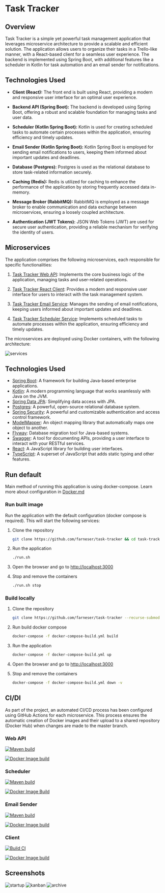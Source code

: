 # Task Tracker

## Overview

Task Tracker is a simple yet powerful task management application that leverages microservice architecture to provide a
scalable and efficient solution. The application allows users to organize their tasks in a Trello-like manner, with a
React-based client for a seamless user experience. The backend is implemented using Spring Boot, with additional
features like a scheduler in Kotlin for task automation and an email sender for notifications.

## Technologies Used

- **Client (React):** The front end is built using React, providing a modern and responsive user interface for an
  optimal user experience.

- **Backend API (Spring Boot):** The backend is developed using Spring Boot, offering a robust and scalable foundation
  for managing tasks and user data.

- **Scheduler (Kotlin Spring Boot):** Kotlin is used for creating scheduled tasks to automate certain processes within
  the application, ensuring efficiency and timely updates.

- **Email Sender (Kotlin Spring Boot):** Kotlin Spring Boot is employed for sending email notifications to users,
  keeping them informed about important updates and deadlines.

- **Database (Postgres):** Postgres is used as the relational database to store task-related information securely.

- **Caching (Redis):** Redis is utilized for caching to enhance the performance of the application by storing frequently
  accessed data in-memory.

- **Message Broker (RabbitMQ):** RabbitMQ is employed as a message broker to enable communication and data exchange
  between microservices, ensuring a loosely coupled architecture.

- **Authentication (JWT Tokens):** JSON Web Tokens (JWT) are used for secure user authentication, providing a reliable
  mechanism for verifying the identity of users.

## Microservices

The application comprises the following microservices, each responsible for specific functionalities:

1. [Task Tracker Web API](https://github.com/farneser/task-tracker-api): Implements the core business logic of the
   application, managing tasks and user-related operations.

2. [Task Tracker React Client](https://github.com/farneser/task-tracker-client): Provides a modern and responsive user
   interface for users to interact with the task management system.

3. [Task Tracker Email Service](https://github.com/farneser/task-tracker-email-sender): Manages the sending of email
   notifications, keeping users informed about important updates and deadlines.

4. [Task Tracker Scheduler Service](https://github.com/farneser/task-tracker-scheduler): Implements scheduled tasks to
   automate processes within the application, ensuring efficiency and timely updates.

The microservices are deployed using Docker containers, with the following architecture:

![services](assets/microservices.svg)

## Technologies Used

* [Spring Boot](https://spring.io/projects/spring-boot): A framework for building Java-based enterprise applications.
* [Kotlin](https://kotlinlang.org/): A modern programming language that works seamlessly with Java on the JVM.
* [Spring Data JPA](https://spring.io/projects/spring-data-jpa): Simplifying data access with JPA.
* [Postgres](https://www.postgresql.org/): A powerful, open-source relational database system.
* [Spring Security](https://spring.io/projects/spring-security): A powerful and customizable authentication and access
  control framework.
* [ModelMapper](https://modelmapper.org/): An object mapping library that automatically maps one object to another.
* [Flyway](https://flywaydb.org/): Database migration tool for Java-based systems.
* [Swagger](https://swagger.io/): A tool for documenting APIs, providing a user interface to interact with your RESTful
  services.
* [React](https://reactjs.org/): A JavaScript library for building user interfaces.
* [TypeScript](https://www.typescriptlang.org/): A superset of JavaScript that adds static typing and other features.

## Run default

Main method of running this application is using docker-compose. Learn more about configuration in [Docker.md](Docker.md)

### Run built image

Run the application with the default configuration (docker compose is required). This will start the following services:

1. Clone the repository

    ```bash
    git clone https://github.com/farneser/task-tracker && cd task-tracker
    ```

2. Run the application

    ```bash
    ./run.sh
    ```

3. Open the browser and go to [http://localhost:3000](http://localhost:3000)

4. Stop and remove the containers

    ```bash
    ./run.sh stop
    ```

### Build locally

1. Clone the repository

    ```bash
    git clone https://github.com/farneser/task-tracker --recurse-submodules && cd task-tracker
    ```

2. Run build docker compose

    ```bash
    docker-compose -f docker-compose-build.yml build
    ```

3. Run the application

    ```bash
    docker-compose -f docker-compose-build.yml up
    ```

4. Open the browser and go to [http://localhost:3000](http://localhost:3000)
5. Stop and remove the containers

    ```bash
    docker-compose -f docker-compose-build.yml down -v
    ```

## CI/DI

As part of the project, an automated CI/CD process has been configured using GitHub Actions for each microservice. This
process ensures the automatic creation of Docker images and their upload to a shared repository (Docker Hub) when
changes are made to the master branch.

### Web API

[![Maven build](https://github.com/farneser/task-tracker-api/actions/workflows/maven.yml/badge.svg)](https://github.com/farneser/task-tracker-api/actions/workflows/maven.yml)

[![Docker Image build](https://github.com/farneser/task-tracker-api/actions/workflows/docker.yml/badge.svg)](https://github.com/farneser/task-tracker-api/actions/workflows/docker.yml)

### Scheduler

[![Maven build](https://github.com/farneser/task-tracker-scheduler/actions/workflows/maven.yml/badge.svg)](https://github.com/farneser/task-tracker-scheduler/actions/workflows/maven.yml)

[![Docker Image Build](https://github.com/farneser/task-tracker-scheduler/actions/workflows/docker.yml/badge.svg)](https://github.com/farneser/task-tracker-scheduler/actions/workflows/docker.yml)

### Email Sender

[![Maven build](https://github.com/farneser/task-tracker-email-sender/actions/workflows/maven.yml/badge.svg)](https://github.com/farneser/task-tracker-email-sender/actions/workflows/maven.yml)

[![Docker Image build](https://github.com/farneser/task-tracker-email-sender/actions/workflows/docker.yml/badge.svg)](https://github.com/farneser/task-tracker-email-sender/actions/workflows/docker.yml)

### Client

[![Build CI](https://github.com/farneser/task-tracker-client/actions/workflows/yarn.yml/badge.svg)](https://github.com/farneser/task-tracker-client/actions/workflows/yarn.yml)

[![Docker Image build](https://github.com/farneser/task-tracker-client/actions/workflows/docker.yml/badge.svg)](https://github.com/farneser/task-tracker-client/actions/workflows/docker.yml)

## Screenshots

![startup](assets/screenshot_1.png)
![kanban](assets/screenshot_2.png)
![archive](assets/screenshot_3.png)